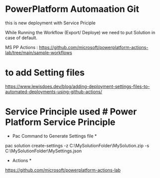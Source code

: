 # PowerPlatform Automaation Git
this is new deployment with Service Priciple

While Running the Workflow (Export/ Deploye) we need to put Solution in case of default.

MS PP Actions : https://github.com/microsoft/powerplatform-actions-lab/tree/main/sample-workflows

# to add Setting files

https://www.lewisdoes.dev/blog/adding-deployment-settings-files-to-automated-deployments-using-github-actions/

# Service Principle used # Power Platform Service Principle

* Pac Command to Generate Settings file *

pac solution create-settings -z C:\MySolutionFolder\MySolution.zip -s C:\MySolutionFolder\MySettings.json

* Actions *

https://github.com/microsoft/powerplatform-actions-lab
